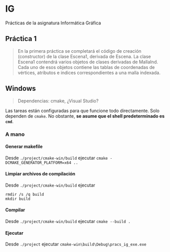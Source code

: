# IG
Prácticas de la asignatura Informática Gráfica

## Práctica 1

> En la primera práctica se completará el código de creación (constructor) de la clase Escena1, derivada de Escena. La clase Escena1 contendrá varios objetos de clases derivadas de MallaInd. Cada uno de esos objetos contiene las tablas de coordenadas de vértices, atributos e indices correspondientes a una malla indexada.

## Windows

> Dependencias: cmake, ¿Visual Studio?

Las tareas están configuradas para que funcione todo directamente. Solo dependen de `cmake`. No obstante, **se asume que el shell predeterminado es `cmd`**.

### A mano

#### Generar makefile

Desde `./project/cmake-win/build` ejecutar `cmake -DCMAKE_GENERATOR_PLATFORM=x64 ..`

#### Limpiar archivos de compilación

Desde `./project/cmake-win/build` ejecutar

```
rmdir /s /q build
mkdir build
```

#### Compilar

Desde `./project/cmake-win/build` ejecutar `cmake --build .`


#### Ejecutar

Desde `./project` ejecutar `cmake-win\build\Debug\pracs_ig_exe.exe`
